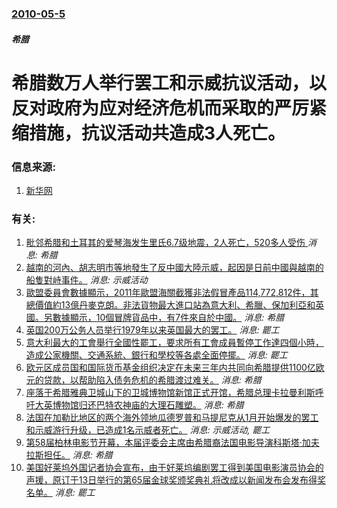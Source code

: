 ### [2010-05-5](/news/2010/05/5/index.md)

##### 希腊
#  希腊数万人举行罢工和示威抗议活动，以反对政府为应对经济危机而采取的严厉紧缩措施，抗议活动共造成3人死亡。




### 信息来源:

1. [新华网](http://news.xinhuanet.com/world/2010-05/05/c_1275608.htm)

### 有关:

1. [毗邻希腊和土耳其的爱琴海发生里氏6.7级地震，2人死亡，520多人受伤 ](/zh/news/2017/07/21/毗邻希腊和土耳其的爱琴海发生里氏67级地震-2人死亡-520多人受伤.md) _消息: 希腊_
2. [ 越南的河內、胡志明市等地發生了反中國大陸示威，起因是日前中國與越南的船隻對峙事件。](/zh/news/2014/05/11/越南的河內-胡志明市等地發生了反中國大陸示威-起因是日前中國與越南的船隻對峙事件.md) _消息: 示威活动_
3. [歐盟委員會數據顯示，2011年歐盟海關截獲非法假冒產品114,772,812件，其總價值約13億丹麥克朗。非法貨物最大進口站為意大利、希臘、保加利亞和英國。另數據顯示，10個冒牌貨品中，有7件來自於中國。](/zh/news/2012/08/1/歐盟委員會數據顯示-2011年歐盟海關截獲非法假冒產品114772812件-其總價值約13億丹麥克朗-非法貨物最大進.md) _消息: 希腊_
4. [ 英国200万公务人员举行1979年以来英国最大的罢工。](/zh/news/2011/11/30/英国200万公务人员举行1979年以来英国最大的罢工.md) _消息: 罷工_
5. [意大利最大的工會舉行全國性罷工，要求所有工會成員暫停工作達四個小時，造成公家機關、交通系統、銀行和學校等各處全面停擺。](/zh/news/2011/05/6/意大利最大的工會舉行全國性罷工-要求所有工會成員暫停工作達四個小時-造成公家機關-交通系統-銀行和學校等各處全面停擺.md) _消息: 罷工_
6. [ 欧元区成员国和国际货币基金组织决定在未来三年内共同向希腊提供1100亿欧元的贷款，以帮助陷入债务危机的希腊渡过难关。](/zh/news/2010/05/2/欧元区成员国和国际货币基金组织决定在未来三年内共同向希腊提供1100亿欧元的贷款-以帮助陷入债务危机的希腊渡过难关.md) _消息: 希腊_
7. [ 座落于希腊雅典卫城山下的卫城博物馆新馆正式开馆，希腊总理卡拉曼利斯呼吁大英博物馆归还巴特农神庙的大理石雕塑。](/zh/news/2009/06/20/座落于希腊雅典卫城山下的卫城博物馆新馆正式开馆-希腊总理卡拉曼利斯呼吁大英博物馆归还巴特农神庙的大理石雕塑.md) _消息: 希腊_
8. [法国在加勒比地区的两个海外领地瓜德罗普和马提尼克从1月开始爆发的罢工和示威游行升级，已造成1名示威者死亡。](/zh/news/2009/02/18/法国在加勒比地区的两个海外领地瓜德罗普和马提尼克从1月开始爆发的罢工和示威游行升级-已造成1名示威者死亡.md) _消息: 示威活动, 罷工_
9. [第58届柏林电影节开幕，本届评委会主席由希腊裔法国电影导演科斯塔·加夫拉斯担任。](/zh/news/2008/02/7/第58届柏林电影节开幕-本届评委会主席由希腊裔法国电影导演科斯塔-加夫拉斯担任.md) _消息: 希腊_
10. [美国好莱坞外国记者协会宣布，由于好莱坞编剧罢工得到美国电影演员协会的声援，原订于13日举行的第65届金球奖颁奖典礼将改成以新闻发布会发布得奖名单。](/zh/news/2008/01/7/美国好莱坞外国记者协会宣布-由于好莱坞编剧罢工得到美国电影演员协会的声援-原订于13日举行的第65届金球奖颁奖典礼将改成.md) _消息: 罷工_
